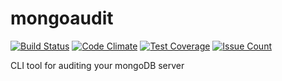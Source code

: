 # mongoaudit

[![Build Status](https://travis-ci.com/stampery/mongoaudit.svg?token=2AN6hydyPmRtEsqiGUsG&branch=master)](https://travis-ci.com/stampery/mongoaudit)
[![Code Climate](https://codeclimate.com/repos/588f61f717e4fe24b80046f6/badges/ed691ca1655c0eb8a4a5/gpa.svg)](https://codeclimate.com/repos/588f61f717e4fe24b80046f6/feed)
[![Test Coverage](https://codeclimate.com/repos/588f61f717e4fe24b80046f6/badges/ed691ca1655c0eb8a4a5/coverage.svg)](https://codeclimate.com/repos/588f61f717e4fe24b80046f6/coverage)
[![Issue Count](https://codeclimate.com/repos/588f61f717e4fe24b80046f6/badges/ed691ca1655c0eb8a4a5/issue_count.svg)](https://codeclimate.com/repos/588f61f717e4fe24b80046f6/feed)

CLI tool for auditing your mongoDB server
